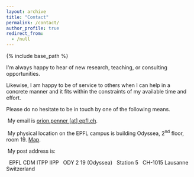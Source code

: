 ```yaml
---
layout: archive
title: "Contact"
permalink: /contact/
author_profile: true
redirect_from:
  - /null
---
```


{% include base_path %}

I'm always happy to hear of new research, teaching, or consulting opportunities.

Likewise, I am happy to be of service to others when I can help in a concrete manner and it fits within the constraints of my available time and effort.

Please do no hesitate to be in touch by one of the following means.

&nbsp;My email is [orion.penner [at] epfl.ch](mailto:orion.penner@epfl.ch).

&nbsp;My physical location on the EPFL campus is building Odyssea, 2<sup>nd</sup> floor, room 19. [Map](http://map.epfl.ch/theme/generalite_thm_plan_public?dim_floor=2&amp;lang=en&amp;dim_lang=en&amp;baselayer_ref=grp_backgrounds&amp;map_x=533462&amp;map_y=152246&amp;map_zoom=14).

&nbsp;My post address is:

&nbsp;      EPFL CDM ITPP IIPP
&nbsp;      ODY 2 19 (Odyssea)
&nbsp;      Station 5
&nbsp;      CH-1015 Lausanne
&nbsp;      Switzerland
